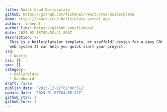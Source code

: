 ```yaml
---
title: React Crud Boilerplate
github: https://github.com/fishenal/react-crud-boilerplate
demo: https://react-crud-boilerplate.vercel.app
author: fishenal
author_link: https://github.com/fishenal
date: 2024-02-18T09:52:41.803Z
description: >-
  This is a boilerplate(or template, or scaffold) design for a easy CRUD admin
  web system.It can help you quick start your project.
ssg:
  - Nextjs
css: []
cms: []
category:
  - Boilerplate
  - Dashboard
draft: false
publish_date: '2023-12-12T02:00:51Z'
update_date: '2024-01-05T04:05:22Z'
github_star: 1
github_fork: 1
---
```

